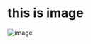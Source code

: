 # this is image
![image](https://github.com/user-attachments/assets/32861ce9-099a-49af-935c-f3ef6e63b9ba)
